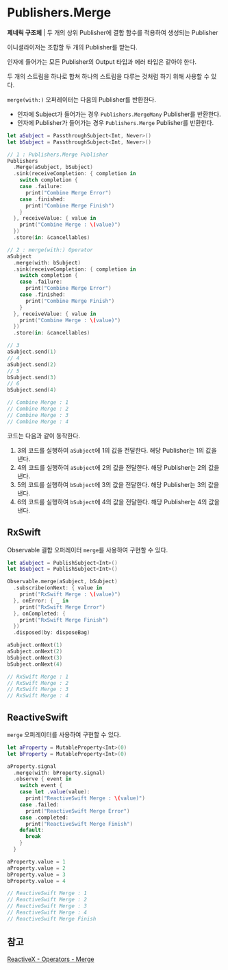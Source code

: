 # Publishers.Merge

**제네릭 구조체** | 두 개의 상위 Publisher에 결합 함수를 적용하여 생성되는 Publisher

이니셜라이저는 조합할 두 개의 Publisher를 받는다.

인자에 들어가는 모든 Publisher의 Output 타입과 에러 타입은 같아야 한다.

두 개의 스트림을 하나로 합쳐 하나의 스트림을 다루는 것처럼 하기 위해 사용할 수 있다.

`merge(with:)` 오퍼레이터는 다음의 Publisher를 반환한다.

- 인자에 Subject가 들어가는 경우 `Publishers.MergeMany` Publisher를 반환한다.
- 인자에 Publisher가 들어가는 경우 `Publishers.Merge` Publisher를 반환한다.

```swift
let aSubject = PassthroughSubject<Int, Never>()
let bSubject = PassthroughSubject<Int, Never>()

// 1 : Publishers.Merge Publisher
Publishers
  .Merge(aSubject, bSubject)
  .sink(receiveCompletion: { completion in
    switch completion {
    case .failure:
      print("Combine Merge Error")
    case .finished:
      print("Combine Merge Finish")
    }
  }, receiveValue: { value in
    print("Combine Merge : \(value)")
  })
  .store(in: &cancellables)

// 2 : merge(with:) Operator
aSubject
  .merge(with: bSubject)
  .sink(receiveCompletion: { completion in
    switch completion {
    case .failure:
      print("Combine Merge Error")
    case .finished:
      print("Combine Merge Finish")
    }
  }, receiveValue: { value in
    print("Combine Merge : \(value)")
  })
  .store(in: &cancellables)

// 3
aSubject.send(1)
// 4
aSubject.send(2)
// 5
bSubject.send(3)
// 6
bSubject.send(4)

// Combine Merge : 1
// Combine Merge : 2
// Combine Merge : 3
// Combine Merge : 4
```

코드는 다음과 같이 동작한다.

1. 3의 코드를 실행하여 `aSubject`에 1의 값을 전달한다. 해당 Publisher는 1의 값을 낸다.
2. 4의 코드를 실행하여 `aSubject`에 2의 값을 전달한다. 해당 Publisher는 2의 값을 낸다.
3. 5의 코드를 실행하여 `bSubject`에 3의 값을 전달한다. 해당 Publisher는 3의 값을 낸다.
4. 6의 코드를 실행하여 `bSubject`에 4의 값을 전달한다. 해당 Publisher는 4의 값을 낸다.

## RxSwift

Observable 결합 오퍼레이터 `merge`를 사용하여 구현할 수 있다.

```swift
let aSubject = PublishSubject<Int>()
let bSubject = PublishSubject<Int>()

Observable.merge(aSubject, bSubject)
  .subscribe(onNext: { value in
    print("RxSwift Merge : \(value)")
  }, onError: { _ in
    print("RxSwift Merge Error")
  }, onCompleted: {
    print("RxSwift Merge Finish")
  })
  .disposed(by: disposeBag)

aSubject.onNext(1)
aSubject.onNext(2)
bSubject.onNext(3)
bSubject.onNext(4)

// RxSwift Merge : 1
// RxSwift Merge : 2
// RxSwift Merge : 3
// RxSwift Merge : 4
```

## ReactiveSwift

`merge` 오퍼레이터를 사용하여 구현할 수 있다.

```swift
let aProperty = MutableProperty<Int>(0)
let bProperty = MutableProperty<Int>(0)

aProperty.signal
  .merge(with: bProperty.signal)
  .observe { event in
    switch event {
    case let .value(value):
      print("ReactiveSwift Merge : \(value)")
    case .failed:
      print("ReactiveSwift Merge Error")
    case .completed:
      print("ReactiveSwift Merge Finish")
    default:
      break
    }
  }

aProperty.value = 1
aProperty.value = 2
bProperty.value = 3
bProperty.value = 4

// ReactiveSwift Merge : 1
// ReactiveSwift Merge : 2
// ReactiveSwift Merge : 3
// ReactiveSwift Merge : 4
// ReactiveSwift Merge Finish
```

## 참고

[ReactiveX - Operators - Merge](http://reactivex.io/documentation/operators/merge.html)